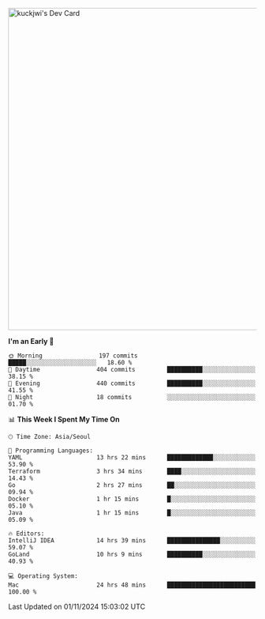 <a href="https://app.daily.dev/kuckhwancho"><img src="https://api.daily.dev/devcards/v2/efef39c8028947428b3c0b486b9cd9b6.png?r=iz2&type=wide" width="652" alt="kuckjwi's Dev Card"/></a>

<!--START_SECTION:waka-->
**I'm an Early 🐤** 

```text
🌞 Morning                197 commits         █████░░░░░░░░░░░░░░░░░░░░   18.60 % 
🌆 Daytime                404 commits         ██████████░░░░░░░░░░░░░░░   38.15 % 
🌃 Evening                440 commits         ██████████░░░░░░░░░░░░░░░   41.55 % 
🌙 Night                  18 commits          ░░░░░░░░░░░░░░░░░░░░░░░░░   01.70 % 
```


📊 **This Week I Spent My Time On** 

```text
🕑︎ Time Zone: Asia/Seoul

💬 Programming Languages: 
YAML                     13 hrs 22 mins      █████████████░░░░░░░░░░░░   53.90 % 
Terraform                3 hrs 34 mins       ████░░░░░░░░░░░░░░░░░░░░░   14.43 % 
Go                       2 hrs 27 mins       ██░░░░░░░░░░░░░░░░░░░░░░░   09.94 % 
Docker                   1 hr 15 mins        █░░░░░░░░░░░░░░░░░░░░░░░░   05.10 % 
Java                     1 hr 15 mins        █░░░░░░░░░░░░░░░░░░░░░░░░   05.09 % 

🔥 Editors: 
IntelliJ IDEA            14 hrs 39 mins      ███████████████░░░░░░░░░░   59.07 % 
GoLand                   10 hrs 9 mins       ██████████░░░░░░░░░░░░░░░   40.93 % 

💻 Operating System: 
Mac                      24 hrs 48 mins      █████████████████████████   100.00 % 
```


 Last Updated on 01/11/2024 15:03:02 UTC
<!--END_SECTION:waka-->

